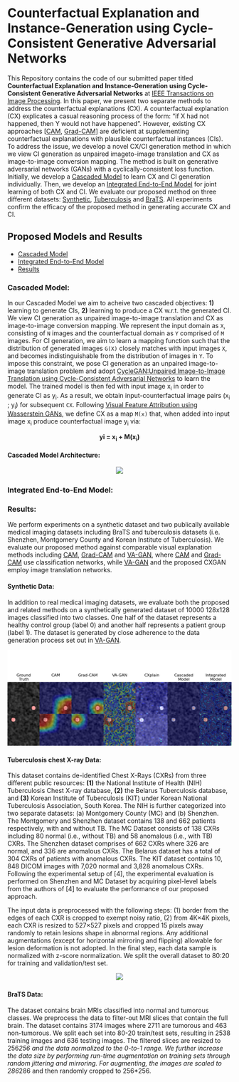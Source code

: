 # Counterfactual Explanation and Instance-Generation using Cycle-Consistent Generative Adversarial Networks
This Repository contains the code of our submitted paper titled **Counterfactual Explanation and Instance-Generation using Cycle-Consistent Generative Adversarial Networks** at [IEEE Transactions on Image Processing](https://ieeexplore.ieee.org/xpl/RecentIssue.jsp?punumber=83). In this paper, we present two separate methods to address the counterfactual explanations (CX). A counterfactual explanation (CX) explicates a casual reasoning process of the form: “if X had not happened, then Y would not have happened”. However, existing CX approaches [[CAM](https://arxiv.org/abs/1512.04150), [Grad-CAM](https://arxiv.org/abs/1610.02391)] are deficient at supplementing counterfactual explanations with plausible counterfactual instances (CIs). To address the issue, we develop a novel CX/CI generation method in which we view CI generation as unpaired imageto-image translation and CX as image-to-image conversion mapping. The method is built on generative adversarial networks (GANs) with a cyclically-consistent loss function. Initially, we develop a [Cascaded Model](#cascaded-model) to learn CX and CI generation individually. Then, we develop an [Integrated End-to-End Model](##integrated-end-to-end-model) for joint learning of both CX and CI. We evaluate our proposed method on three different datasets: [Synthetic](#synthetic-dataset), [Tuberculosis](#tuberculosis-dataset) and [BraTS](#brats-dataset). All experiments confirm the efficacy of the proposed method in generating accurate CX and CI.

## Proposed Models and Results
  + [Cascaded Model](#cascaded-model)
  + [Integrated End-to-End Model](#integrated-end-to-end-model)
  + [Results](#results)
  
### Cascaded Model:
In our Cascaded Model we aim to acheive two cascaded objectives: **1)** learning to generate CIs, **2)** learning to produce a CX w.r.t. the generated CI. We view CI generation as unpaired image-to-image translation and CX as image-to-image conversion mapping. We represent the input domain as `X`, consisting of `N` images and the counterfactual domain as `Y` comprised of `M` images. For CI generation, we aim to learn a mapping function such that the distribution of generated images `G(X)` closely matches with input images `X`, and becomes indistinguishable from the distribution of images in `Y`. To impose this constraint, we pose CI generation as an unpaired image-to-image translation problem and adopt [CycleGAN:Unpaired Image-to-Image Translation using Cycle-Consistent Adversarial Networks](https://arxiv.org/abs/1703.10593) to learn the model. The trained model is then fed with input image x<sub>i</sub> in order to generate CI as y<sub>i</sub>. As a result, we obtain input-counterfactual image pairs (x<sub>i</sub> ; y<sub>i</sub>) for subsequent `CX`. Following [Visual Feature Attribution using Wasserstein GANs](https://arxiv.org/abs/1711.08998), we define CX as a map `M(x)` that, when added into input image x<sub>i</sub> produce counterfactual image y<sub>i</sub> via:
<p align="center">
  <b> yi = x<sub>i</sub> + M(x<sub>i</sub>) </b>
</p>

#### Cascaded Model Architecture:

<p align="center">
    <img src="https://github.com/zeeshannisar/CX_GAN/blob/master/ReadMe%20Images/cascaded%20model.png" >
</p>

### Integrated End-to-End Model:

  
### Results:
We perform experiments on a synthetic dataset and two publically available medical imaging datasets including BraTS and tuberculosis datasets (i.e. Shenzhen, Montgomery County and Korean Institute of Tuberculosis). We evaluate our proposed method against comparable visual explanation methods including [CAM](https://arxiv.org/abs/1512.04150), [Grad-CAM](https://arxiv.org/abs/1610.02391) and [VA-GAN](https://arxiv.org/abs/1711.08998), where [CAM](https://arxiv.org/abs/1512.04150) and [Grad-CAM](https://arxiv.org/abs/1610.02391) use classification networks, while [VA-GAN](https://arxiv.org/abs/1711.08998) and the proposed CXGAN employ image translation networks.

#### Synthetic Data:
In addition to real medical imaging datasets, we evaluate both the proposed and related methods on a synthetically generated dataset of 10000 128x128 images classified into two classes. One half of the dataset represents a healthy control group (label 0) and another half represents a patient group (label 1). The dataset is generated by close adherence to the data generation process set out in [VA-GAN](https://arxiv.org/abs/1711.08998).
<p align="center">
    <img src="https://github.com/zeeshannisar/CX_GAN/blob/master/ReadMe%20Images/synthetic.png" >
</p>

#### Tuberculosis chest X-ray Data:
This dataset contains de-identified Chest X-Rays (CXRs) from three different public resources: **(1)** the National Institute of Health (NIH) Tuberculosis Chest X-ray database, **(2)** the Belarus Tuberculosis database, and **(3)** Korean Institute of Tuberculosis (KIT) under Korean National Tuberculosis Association, South Korea. The NIH is further categorized into two separate datasets: (a) Montgomery County (MC) and (b) Shenzhen. The Montgomery and Shenzhen dataset contains 138 and 662 patients respectively, with and without TB. The MC Dataset consists of 138 CXRs including 80 normal (i.e., without TB) and 58 anomalous (i.e., with TB) CXRs. The Shenzhen dataset comprises of 662 CXRs where 326 are normal, and 336 are anomalous CXRs. The Belarus dataset has a total of 304 CXRs of patients with anomalous CXRs. The KIT dataset contains 10, 848 DICOM images with 7,020 normal and 3,828 anomalous CXRs.  Following the experimental setup of [4], the experimental evaluation is performed on Shenzhen and MC Dataset by acquiring pixel-level labels from the authors of [4] to evaluate the performance of our proposed approach.

The input data is preprocessed with the following steps: (1) border from the edges of each CXR is cropped to exempt noisy ratio, (2) from 4K×4K pixels, each CXR is resized to 527×527 pixels and cropped 15 pixels away randomly to retain lesions shape in abnormal regions. Any additional augmentations (except for horizontal mirroring and flipping) allowable for lesion deformation is not adopted. In the final step, each data sample is normalized with z-score normalization. We split the overall dataset to 80:20 for training and validation/test set.
<p align="center">
    <img src="https://github.com/zeeshannisar/CX_GAN/blob/master/ReadMe%20Images/Combine-Results.png" >
</p>

#### BraTS Data:
The dataset contains brain MRIs classified into normal and tumorous classes. We preprocess the data to filter-out MRI slices that contain the full brain. The dataset contains 3174 images where 2711 are tumorous and 463 non-tumorous. We split each set into 80-20 train/test sets, resulting in 2538 training images and 636 testing images. The filtered slices are resized to 256*256 and the
data normalized to the 0-to-1 range. We further increase the data size by performing run-time augmentation on training
sets through random jittering and mirroring. For augmenting, the images are scaled to 286*286 and then randomly
cropped to 256*256.


